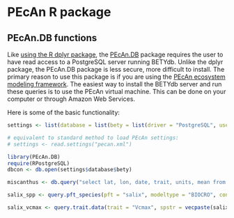 # PEcAn R package


## PEcAn.DB functions

Like [using the R dplyr package](r_dplyr_package.md), the [PEcAn.DB](https://github.com/PecanProject/pecan/tree/master/db) package requires the user to have read access to a PostgreSQL server running BETYdb. 
Unlike the dplyr package, the PEcAn.DB package is less secure, more difficult to install.
The primary reason to use this package is if you are using the [PEcAn ecosystem modeling framework](https://pecanproject.org).
The easiest way to install the BETYdb server and run these queries is to use the PEcAn virtual machine. 
This can be done on your computer or through Amazon Web Services.

Here is some of the basic functionality:

```r
settings <- list(database = list(bety = list(driver = "PostgreSQL", user = "bety", dbname = "bety", password = "bety")))

# equivalent to standard method to load PEcAn settings:
# settings <- read.settings("pecan.xml")

library(PEcAn.DB)
require(RPostgreSQL)
dbcon <- db.open(settings$database$bety)

miscanthus <- db.query("select lat, lon, date, trait, units, mean from traits_and_yields_view where genus = 'Miscanthus';", con = dbcon)

salix_spp <- query.pft_species(pft = "salix", modeltype = "BIOCRO", con = dbcon)

salix_vcmax <- query.trait.data(trait = "Vcmax", spstr = vecpaste(salix_spp$id), con = dbcon)
```